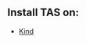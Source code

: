 ## Install TAS on:

- [Kind](https://github.com/everythingeverywhere/tas-local-k8s/blob/master/install-tas-on-kind.md)
